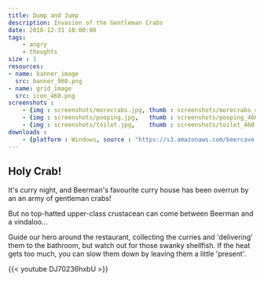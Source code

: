 ```yaml
---
title: Dump and Jump
description: Invasion of the Gentleman Crabs
date: 2010-12-31 10:00:00
tags:
    - angry
    - thoughts
size : 1
resources:
- name: banner_image 
  src: banner_960.png
- name: grid_image 
  src: icon_460.png
screenshots :
    - {img : screenshots/morecrabs.jpg, thumb : screenshots/morecrabs_460.jpg,  title : Watch out for those crabs!}
    - {img : screenshots/pooping.jpg,   thumb : screenshots/pooping_460.jpg, title : This should slow them down...}
    - {img : screenshots/toilet.jpg,    thumb : screenshots/toilet_460.jpg, title : Peace at last}
downloads :
    - {platform : Windows, source : "https://s3.amazonaws.com/beercave.co.uk/dumpandjump.exe"} 
---
```

## Holy Crab!
  
It's curry night, and Beerman's favourite curry house has been overrun by an an army of gentleman crabs! 
  
But no top-hatted upper-class crustacean can come between Beerman and a vindaloo... 

 Guide our hero around the restaurant, collecting the curries and 'delivering' them to the bathroom, but watch out for those swanky shellfish. If the heat gets too much, you can slow them down by leaving them a little 'present'.

 {{< youtube DJ70236hxbU >}}